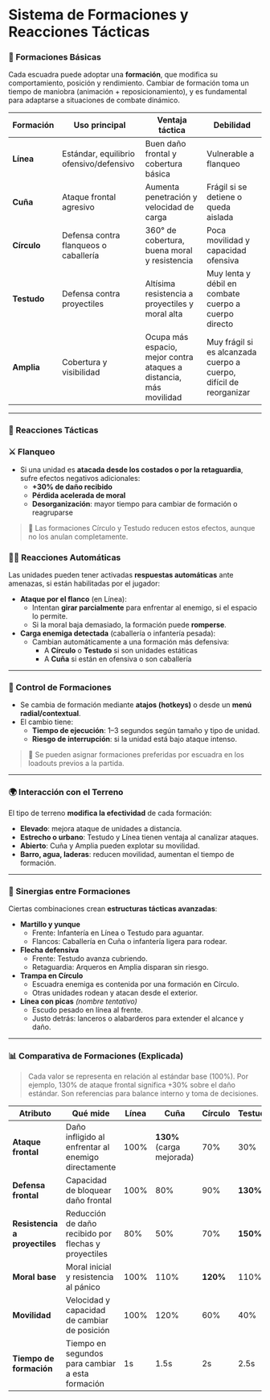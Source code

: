 # Sistema de Formaciones y Reacciones Tácticas

### 🧱 Formaciones Básicas

Cada escuadra puede adoptar una **formación**, que modifica su comportamiento, posición y rendimiento. Cambiar de formación toma un tiempo de maniobra (animación + reposicionamiento), y es fundamental para adaptarse a situaciones de combate dinámico.

| Formación | Uso principal | Ventaja táctica | Debilidad |
| --- | --- | --- | --- |
| **Línea** | Estándar, equilibrio ofensivo/defensivo | Buen daño frontal y cobertura básica | Vulnerable a flanqueo |
| **Cuña** | Ataque frontal agresivo | Aumenta penetración y velocidad de carga | Frágil si se detiene o queda aislada |
| **Círculo** | Defensa contra flanqueos o caballería | 360° de cobertura, buena moral y resistencia | Poca movilidad y capacidad ofensiva |
| **Testudo** | Defensa contra proyectiles | Altísima resistencia a proyectiles y moral alta | Muy lenta y débil en combate cuerpo a cuerpo directo |
| **Amplia** | Cobertura y visibilidad | Ocupa más espacio, mejor contra ataques a distancia, más movilidad | Muy frágil si es alcanzada cuerpo a cuerpo, difícil de reorganizar |

---

### 🧠 Reacciones Tácticas

### ⚔️ Flanqueo

- Si una unidad es **atacada desde los costados o por la retaguardia**, sufre efectos negativos adicionales:
    - **+30% de daño recibido**
    - **Pérdida acelerada de moral**
    - **Desorganización**: mayor tiempo para cambiar de formación o reagruparse

> 🔹 Las formaciones Círculo y Testudo reducen estos efectos, aunque no los anulan completamente.
> 

### 🧍‍♂️ Reacciones Automáticas

Las unidades pueden tener activadas **respuestas automáticas** ante amenazas, si están habilitadas por el jugador:

- **Ataque por el flanco** (en Línea):
    - Intentan **girar parcialmente** para enfrentar al enemigo, si el espacio lo permite.
    - Si la moral baja demasiado, la formación puede **romperse**.
- **Carga enemiga detectada** (caballería o infantería pesada):
    - Cambian automáticamente a una formación más defensiva:
        - A **Círculo** o **Testudo** si son unidades estáticas
        - A **Cuña** si están en ofensiva o son caballería

---

### 🎯 Control de Formaciones

- Se cambia de formación mediante **atajos (hotkeys)** o desde un **menú radial/contextual**.
- El cambio tiene:
    - **Tiempo de ejecución**: 1–3 segundos según tamaño y tipo de unidad.
    - **Riesgo de interrupción**: si la unidad está bajo ataque intenso.

> 🔸 Se pueden asignar formaciones preferidas por escuadra en los loadouts previos a la partida.
> 

---

### 🌍 Interacción con el Terreno

El tipo de terreno **modifica la efectividad** de cada formación:

- **Elevado**: mejora ataque de unidades a distancia.
- **Estrecho o urbano**: Testudo y Línea tienen ventaja al canalizar ataques.
- **Abierto**: Cuña y Amplia pueden explotar su movilidad.
- **Barro, agua, laderas**: reducen movilidad, aumentan el tiempo de formación.

---

### 🧬 Sinergias entre Formaciones

Ciertas combinaciones crean **estructuras tácticas avanzadas**:

- **Martillo y yunque**
    - Frente: Infantería en Línea o Testudo para aguantar.
    - Flancos: Caballería en Cuña o infantería ligera para rodear.
- **Flecha defensiva**
    - Frente: Testudo avanza cubriendo.
    - Retaguardia: Arqueros en Amplia disparan sin riesgo.
- **Trampa en Círculo**
    - Escuadra enemiga es contenida por una formación en Círculo.
    - Otras unidades rodean y atacan desde el exterior.
- **Línea con picas** *(nombre tentativo)*
    - Escudo pesado en línea al frente.
    - Justo detrás: lanceros o alabarderos para extender el alcance y daño.

---

### 📊 Comparativa de Formaciones (Explicada)

> Cada valor se representa en relación al estándar base (100%). Por ejemplo, 130% de ataque frontal significa +30% sobre el daño estándar. Son referencias para balance interno y toma de decisiones.
> 

| Atributo | Qué mide | Línea | Cuña | Círculo | Testudo | Amplia |
| --- | --- | --- | --- | --- | --- | --- |
| **Ataque frontal** | Daño infligido al enfrentar al enemigo directamente | 100% | **130%** (carga mejorada) | 70% | 30% | 90% |
| **Defensa frontal** | Capacidad de bloquear daño frontal | 100% | 80% | 90% | **130%** | 60% |
| **Resistencia a proyectiles** | Reducción de daño recibido por flechas y proyectiles | 80% | 50% | 70% | **150%** | 30% |
| **Moral base** | Moral inicial y resistencia al pánico | 100% | 110% | **120%** | 110% | 80% |
| **Movilidad** | Velocidad y capacidad de cambiar de posición | 100% | 120% | 60% | 40% | **130%** |
| **Tiempo de formación** | Tiempo en segundos para cambiar a esta formación | 1s | 1.5s | 2s | 2.5s | **0.5s** |